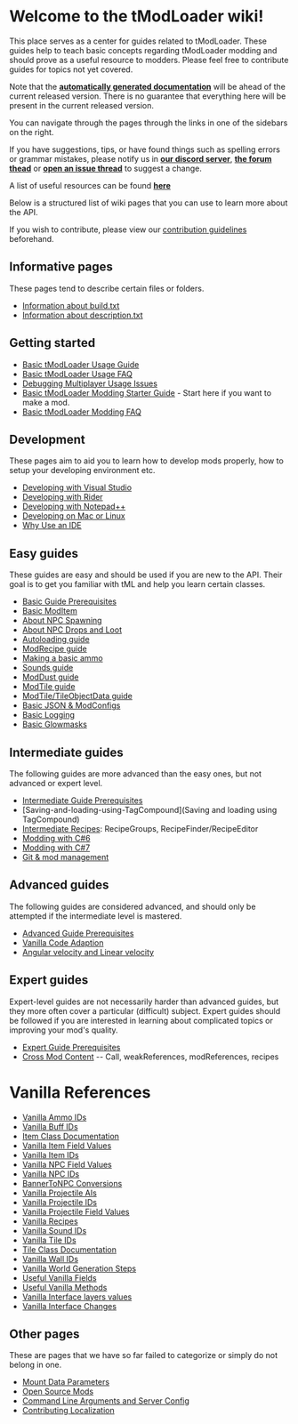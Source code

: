 # Welcome to the tModLoader wiki!  
This place serves as a center for guides related to tModLoader. These guides help to teach basic concepts regarding tModLoader modding and should prove as a useful resource to modders. Please feel free to contribute guides for topics not yet covered.

Note that the **[automatically generated documentation](http://blushiemagic.github.io/tModLoader/html/annotated.html)** will be ahead of the current released version. There is no guarantee that everything here will be present in the current released version.

You can navigate through the pages through the links in one of the sidebars on the right.

If you have suggestions, tips, or have found things such as spelling errors or grammar mistakes, please notify us in **[our discord server](https://discord.me/tmodloader)**, **[the forum thead](https://forums.terraria.org/index.php?threads/1-3-tmodloader-a-modding-api.23726/)** or **[open an issue thread](https://github.com/blushiemagic/tModLoader/issues/new)** to suggest a change.

A list of useful resources can be found **[here](Useful-Resources)**

Below is a structured list of wiki pages that you can use to learn more about the API.

If you wish to contribute, please view our [contribution guidelines](Contribution-guidelines) beforehand.

## Informative pages
These pages tend to describe certain files or folders.
- [Information about build.txt](build.txt)
- [Information about description.txt](description.txt)

## Getting started
- [Basic tModLoader Usage Guide](Basic-tModLoader-Usage-Guide)
- [Basic tModLoader Usage FAQ](Basic-tModLoader-Usage-FAQ)
- [Debugging Multiplayer Usage Issues](Debugging-Multiplayer-Usage-Issues)
- [Basic tModLoader Modding Starter Guide](Basic-tModLoader-Modding-Guide) - Start here if you want to make a mod.
- [Basic tModLoader Modding FAQ](Basic-tModLoader-Modding-FAQ)

## Development
These pages aim to aid you to learn how to develop mods properly, how to setup your developing environment etc.
- [Developing with Visual Studio](Developing-with-Visual-Studio)
- [Developing with Rider](Developing-with-Rider)
- [Developing with Notepad++](Developing-with-Notepad-Plus-Plus)
- [Developing on Mac or Linux](Developing-on-Mac-or-Linux)
- [Why Use an IDE](Why-Use-an-IDE)

## Easy guides
These guides are easy and should be used if you are new to the API. Their goal is to get you familiar with tML and help you learn certain classes.
- [Basic Guide Prerequisites](Basic-Prerequisites)
- [Basic ModItem](Basic-Item)
- [About NPC Spawning](Basic-NPC-Spawning)
- [About NPC Drops and Loot](Basic-NPC-Drops-and-Loot)
- [Autoloading guide](Basic-Autoload)
- [ModRecipe guide](Basic-Recipes)
- [Making a basic ammo](Basic-Ammo)
- [Sounds guide](Basic-Sounds)
- [ModDust guide](Basic-Dust)
- [ModTile guide](Basic-Tile)
- [ModTile/TileObjectData guide](https://forums.terraria.org/index.php?threads/.23726/page-238#post-840809)
- [Basic JSON & ModConfigs](Basic-JSON-&-ModConfigs)
- [Basic Logging](Logging)
- [Basic Glowmasks](Basic-glowmask-guide)

## Intermediate guides
The following guides are more advanced than the easy ones, but not advanced or expert level.
- [Intermediate Guide Prerequisites](Intermediate-Prerequisites)
- [Saving-and-loading-using-TagCompound](Saving and loading using TagCompound)
- [Intermediate Recipes](Intermediate-Recipes): RecipeGroups, RecipeFinder/RecipeEditor
- [Modding with C#6](Intermediate-modding-with-c%236)
- [Modding with C#7](Intermediate-modding-with-c%237)
- [Git & mod management](Intermediate-Git-&-mod-management)

## Advanced guides
The following guides are considered advanced, and should only be attempted if the intermediate level is mastered.
- [Advanced Guide Prerequisites](Advanced-Prerequisites)
- [Vanilla Code Adaption](Advanced-Vanilla-Code-Adaption)
- [Angular velocity and Linear velocity](Advanced-Angular-velocity-and-Linear-velocity)

## Expert guides
Expert-level guides are not necessarily harder than advanced guides, but they more often cover a particular (difficult) subject. Expert guides should be followed if you are interested in learning about complicated topics or improving your mod's quality.
- [Expert Guide Prerequisites](Expert-Prerequisites)
- [Cross Mod Content](Expert-Cross-Mod-Content) -- Call, weakReferences, modReferences, recipes

# Vanilla References
- [Vanilla Ammo IDs](Vanilla-Ammo-IDs)
- [Vanilla Buff IDs](Vanilla-Buff-IDs)
- [Item Class Documentation](Item-Class-Documentation)
- [Vanilla Item Field Values](Vanilla-Item-Field-Values)
- [Vanilla Item IDs](Vanilla-Item-IDs)
- [Vanilla NPC Field Values](Vanilla-NPC-Field-Values)
- [Vanilla NPC IDs](Vanilla-NPC-IDs)
- [BannerToNPC Conversions](BannerToNPC-Conversions)
- [Vanilla Projectile AIs](Vanilla-Projectile-AIs)
- [Vanilla Projectile IDs](Vanilla-Projectile-IDs)
- [Vanilla Projectile Field Values](Vanilla-Projectile-Field-Values)
- [Vanilla Recipes](http://bit.ly/TerrariaVanillaRecipes)
- [Vanilla Sound IDs](Vanilla-Sound-IDs)
- [Vanilla Tile IDs](Vanilla-Tile-IDs)
- [Tile Class Documentation](Tile-Class-Documentation)
- [Vanilla Wall IDs](Vanilla-Wall-IDs)
- [Vanilla World Generation Steps](Vanilla-World-Generation-Steps)
- [Useful Vanilla Fields](Useful-Vanilla-Fields)
- [Useful Vanilla Methods](Useful-Vanilla-Methods)
- [Vanilla Interface layers values](Vanilla-Interface-layers-values)
- [Vanilla Interface Changes](Vanilla-Class-Changes)

## Other pages
These are pages that we have so far failed to categorize or simply do not belong in one.
- [Mount Data Parameters](MountDataParameters)
- [Open Source Mods](Open-Source-Mods)
- [Command Line Arguments and Server Config](Command-Line)
- [Contributing Localization](Contributing-Localization)